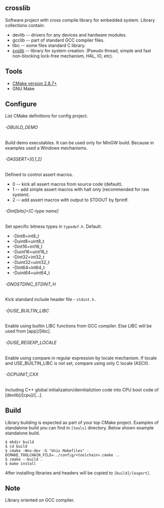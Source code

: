 ## crosslib
Software project with cross compile library for embedded system.
Library collections contain:
* devlib -- drivers for any devices and hardware modules.
* gcclib -- part of standard GCC compiler files.
* libc   -- some files standard C library.
* [syslib](app/syslib/) -- library for system creation. (Pseudo thread, simple and fast non-blocking lock-free mechanism, HAL, IO, etc).

## Tools
* [CMake version 2.8.7+](https://cmake.org/download/)
* GNU Make

## Configure
List CMake definitions for config project.

###### -DBUILD_DEMO
Build demo executables. It can be used only for MinGW build.
Because in examples used a Windows mechanisms.

###### -DASSERT=[0,1,2]
Defined to control assert macros.
* 0 -- kick all assert macros from source code (default).
* 1 -- add simple assert macros with halt only (recommended for raw system).
* 2 -- add assert macros with output to STDOUT by fprintf.

###### -Dint[bits]=[C-type name]
Set specific bitness types in `typedef.h`.
Default:
* -Dint8=int8_t
* -Duint8=uint8_t
* -Dint16=int16_t
* -Duint16=uint16_t
* -Dint32=int32_t
* -Duint32=uint32_t
* -Dint64=int64_t
* -Duint64=uint64_t

###### -DNOSTDINC_STDINT_H
Kick standard include header file - `stdint.h.`

###### -DUSE_BUILTIN_LIBC
Enable using builtin LIBC functions from GCC compiler.
Else LIBC will be used from [app]/[libc].

###### -DUSE_REGEXP_LOCALE
Enable using compare in regular expression by locale mechanism.
If locale and USE_BUILTIN_LIBC is not set, compare using only C locale (ASCII).

###### -DCPUINIT_CXX
Including C++ global initialization/deinitializtion code into
CPU boot code of [devlib]/[cpu]/[...].

## Build
Library building is expected as part of your top CMake project.
Examples of standalone build you can find in `[tools]` directory.
Below shown example standalone build.

    $ mkdir build
    $ cd build
    $ cmake -Wno-dev -G "Unix Makefiles" -DCMAKE_TOOLCHAIN_FILE=../config/<toolchain>.cmake ..
    $ cmake --build .
    $ make install

After installing libraries and headers will be copied to `[build]/[export]`.

## Note
Library oriented on GCC compiler.
